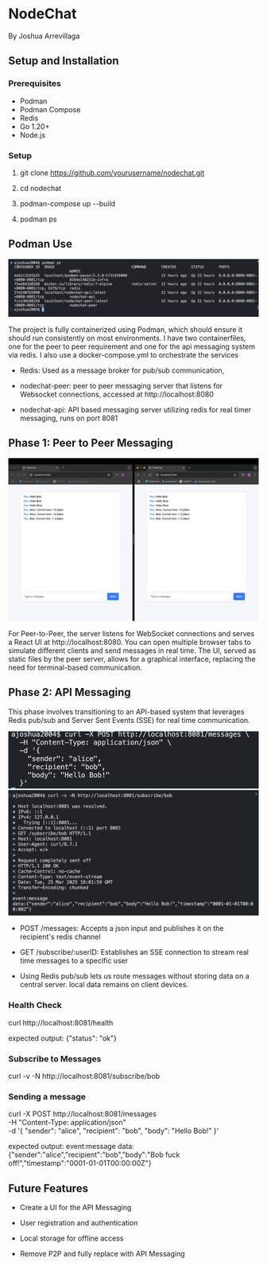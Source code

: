# NodeChat
By Joshua Arrevillaga

## Setup and Installation
### Prerequisites

* Podman
* Podman Compose
* Redis
* Go 1.20+
* Node.js

### Setup

1. git clone https://github.com/yourusername/nodechat.git

2. cd nodechat

3. podman-compose up --build

4. podman ps

## Podman Use

<img src="./img/podmanps.png">

The project is fully containerized using Podman, which should ensure it should run consistently on most environments. I have two containerfiles, one for the peer to peer requirement and one for the api messaging system via redis. I also use a docker-compose.yml to orchestrate the services

* Redis: Used as a message broker for pub/sub communication, 

* nodechat-peer: peer to peer messaging server that listens for Websocket connections, accessed at http://localhost:8080

* nodechat-api: API based messaging server utilizing redis for real timer messaging, runs on port 8081

## Phase 1: Peer to Peer Messaging

<img src="./img/phase1.png">

For Peer-to-Peer, the server listens for WebSocket connections and serves a React UI at http://localhost:8080. You can open multiple browser tabs to simulate different clients and send messages in real time. The UI, served as static files by the peer server, allows for a graphical interface, replacing the need for terminal-based communication.

## Phase 2: API Messaging

This phase involves transitioning to an API-based system that leverages Redis pub/sub and Server Sent Events (SSE) for real time communication.

<img src="./img/ex_payload.png">

<img src="./img/api_msg.png">

* POST /messages: Accepts a json input and publishes it on the recipient's redis channel

* GET /subscribe/:userID: Establishes an SSE connection to stream real time messages to a specific user

* Using Redis pub/sub lets us route messages without storing data on a central server. local data remains on client devices. 

### Health Check 
curl http://localhost:8081/health

expected output: 
{"status": "ok"}

### Subscribe to Messages
curl -v -N http://localhost:8081/subscribe/bob

### Sending a message
curl -X POST http://localhost:8081/messages \
  -H "Content-Type: application/json" \
  -d '{
    "sender": "alice",
    "recipient": "bob",
    "body": "Hello Bob!"
  }'

expected output: 
event:message
data:{"sender":"alice","recipient":"bob","body":"Bob fuck off!","timestamp":"0001-01-01T00:00:00Z"}

## Future Features

* Create a UI for the API Messaging

* User registration and authentication

* Local storage for offline access

* Remove P2P and fully replace with API Messaging
